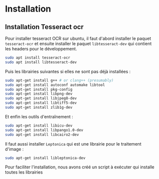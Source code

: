 # Installation

## Installation Tesseract ocr
Pour installer tesseract OCR sur ubuntu, il faut d'abord installer le paquet `tesseract-ocr` et ensuite installer le paquet `libtesseract-dev` qui contient les headers pour le développement.

```bash
sudo apt install tesseract-ocr
sudo apt install libtesseract-dev
```

Puis les librairies suivantes si elles ne sont pas déjà installées :
```bash
sudo apt-get install g++ # or clang++ (presumably)
sudo apt-get install autoconf automake libtool
sudo apt-get install pkg-config
sudo apt-get install libpng-dev
sudo apt-get install libjpeg8-dev
sudo apt-get install libtiff5-dev
sudo apt-get install zlib1g-dev
```

Et enfin les outils d'entraînement :
```bash
sudo apt-get install libicu-dev
sudo apt-get install libpango1.0-dev
sudo apt-get install libcairo2-dev
```

Il faut aussi installer `Leptonica` qui est une librairie pour le traitement d'image :
```bash
sudo apt-get install libleptonica-dev
```

Pour faciliter l'installation, nous avons créé un script à exécuter qui installe toutes les librairies